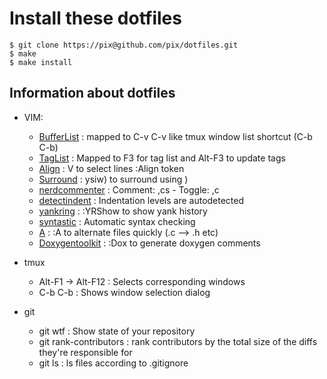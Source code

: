 Install these dotfiles
======================

    $ git clone https://pix@github.com/pix/dotfiles.git
    $ make 
    $ make install


Information about dotfiles
--------------------------

- VIM:
  - [BufferList]      : mapped to C-v C-v like tmux window list shortcut (C-b C-b)
  - [TagList]         : Mapped to F3 for tag list and Alt-F3 to update tags
  - [Align]           : V to select lines :Align token
  - [Surround]        : ysiw) to surround using )
  - [nerdcommenter]   : Comment: ,cs - Toggle: ,c<space>
  - [detectindent]    : Indentation levels are autodetected
  - [yankring]        : :YRShow to show yank history
  - [syntastic]       : Automatic syntax checking
  - [A]               : :A to alternate files quickly (.c --> .h etc) 
  - [Doxygentoolkit]  : :Dox to generate doxygen comments

- tmux
  - Alt-F1 -> Alt-F12 : Selects corresponding windows
  - C-b C-b           : Shows window selection dialog

- git
  - git wtf               : Show  state of your repository
  - git rank-contributors : rank contributors by the total size of the diffs they're responsible for
  - git ls                : ls files according to .gitignore

[taglist]:        http://vim-taglist.sourceforge.net/manual.html
[bufferlist]:     http://www.vim.org/scripts/script.php?script_id=1325
[align]:          http://www.vim.org/scripts/script.php?script_id=294
[surround]:       http://github.com/tpope/vim-surround/blob/master/doc/surround.txt
[nerdcommenter]:  http://www.vim.org/scripts/script.php?script_id=1218
[detectindent]:   http://www.vim.org/scripts/script.php?script_id=1171
[yankring]:       http://www.vim.org/scripts/script.php?script_id=1234
[a]:              http://www.vim.org/scripts/script.php?script_id=31
[syntastic]:      http://www.vim.org/scripts/script.php?script_id=2736
[doxygentoolkit]: http://www.vim.org/scripts/script.php?script_id=987

